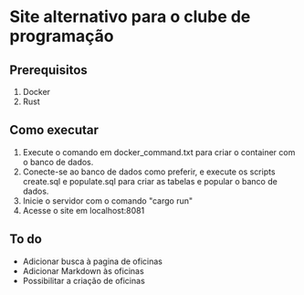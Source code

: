 # Site alternativo para o clube de programação

## Prerequisitos

1. Docker
2. Rust

## Como executar

1. Execute o comando em docker_command.txt para criar o container com o banco de dados.
2. Conecte-se ao banco de dados como preferir, e execute os scripts create.sql e populate.sql para criar as tabelas e popular o banco de dados.
3. Inicie o servidor com o comando "cargo run"
4. Acesse o site em localhost:8081

## To do

- Adicionar busca à pagina de oficinas
- Adicionar Markdown às oficinas
- Possibilitar a criação de oficinas
